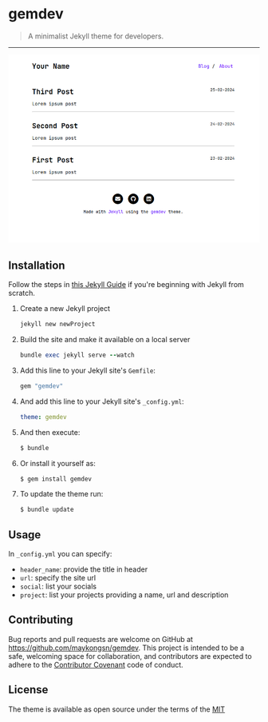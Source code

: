 # gemdev

> A minimalist Jekyll theme for developers.

---

<div align="center">
    <img src="https://raw.githubusercontent.com/maykongsn/gemdev/main/assets/screen-shot.png?token=GHSAT0AAAAAACIK4U6KRVPXZN5JOIOO3S7OZPDHYSA" />
</div>

## Installation

Follow the steps in [this Jekyll Guide](https://jekyllrb.com/docs/installation/) if you're beginning with Jekyll from scratch.

1. Create a new Jekyll project
    ```ruby
    jekyll new newProject
    ```

2. Build the site and make it available on a local server
    ```ruby
    bundle exec jekyll serve --watch
    ```

3. Add this line to your Jekyll site's `Gemfile`:

    ```ruby
    gem "gemdev"
    ```

4. And add this line to your Jekyll site's `_config.yml`:

    ```yaml
    theme: gemdev
    ```

5. And then execute:
    ```bash
    $ bundle
    ```
6. Or install it yourself as:
    ```bash
    $ gem install gemdev
    ```

7. To update the theme run:
    ```bash
    $ bundle update
    ```
## Usage

In `_config.yml` you can specify:
- `header_name`: provide the title in header
- `url`: specify the site url
- `social`: list your socials
- `project`: list your projects providing a name, url and description

## Contributing

Bug reports and pull requests are welcome on GitHub at https://github.com/maykongsn/gemdev. This project is intended to be a safe, welcoming space for collaboration, and contributors are expected to adhere to the [Contributor Covenant](https://www.contributor-covenant.org/) code of conduct.

## License

The theme is available as open source under the terms of the [MIT](https://github.com/maykongsn/gemdev/blob/master/LICENSE.txt)
